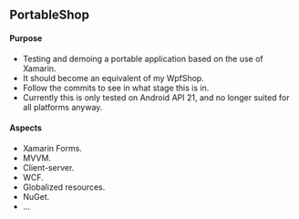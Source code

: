 ## PortableShop

#### Purpose
* Testing and demoing a portable application based on the use of Xamarin.
* It should become an equivalent of my WpfShop.
* Follow the commits to see in what stage this is in.
* Currently this is only tested on Android API 21, and no longer suited for all platforms anyway.

#### Aspects
* Xamarin Forms.
* MVVM.
* Client-server.
* WCF.
* Globalized resources.
* NuGet.
* ...